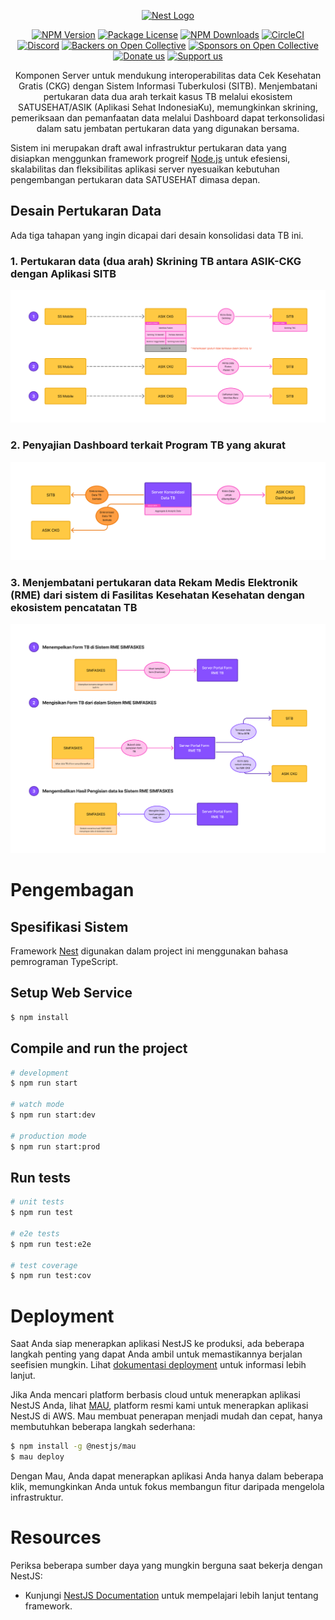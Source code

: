 <p align="center">
  <a href="http://nestjs.com/" target="blank"><img src="https://nestjs.com/img/logo-small.svg" width="120" alt="Nest Logo" /></a>
</p>

[circleci-image]: https://img.shields.io/circleci/build/github/nestjs/nest/master?token=abc123def456
[circleci-url]: https://circleci.com/gh/nestjs/nest


<p align="center">
<a href="https://www.npmjs.com/~nestjscore" target="_blank"><img src="https://img.shields.io/npm/v/@nestjs/core.svg" alt="NPM Version" /></a>
<a href="https://www.npmjs.com/~nestjscore" target="_blank"><img src="https://img.shields.io/npm/l/@nestjs/core.svg" alt="Package License" /></a>
<a href="https://www.npmjs.com/~nestjscore" target="_blank"><img src="https://img.shields.io/npm/dm/@nestjs/common.svg" alt="NPM Downloads" /></a>
<a href="https://circleci.com/gh/nestjs/nest" target="_blank"><img src="https://img.shields.io/circleci/build/github/nestjs/nest/master" alt="CircleCI" /></a>
<a href="https://discord.gg/G7Qnnhy" target="_blank"><img src="https://img.shields.io/badge/discord-online-brightgreen.svg" alt="Discord"/></a>
<a href="https://opencollective.com/nest#backer" target="_blank"><img src="https://opencollective.com/nest/backers/badge.svg" alt="Backers on Open Collective" /></a>
<a href="https://opencollective.com/nest#sponsor" target="_blank"><img src="https://opencollective.com/nest/sponsors/badge.svg" alt="Sponsors on Open Collective" /></a>
  <a href="https://paypal.me/kamilmysliwiec" target="_blank"><img src="https://img.shields.io/badge/Donate-PayPal-ff3f59.svg" alt="Donate us"/></a>
    <a href="https://opencollective.com/nest#sponsor"  target="_blank"><img src="https://img.shields.io/badge/Support%20us-Open%20Collective-41B883.svg" alt="Support us"></a>
</p>
  <!--[![Backers on Open Collective](https://opencollective.com/nest/backers/badge.svg)](https://opencollective.com/nest#backer)
  [![Sponsors on Open Collective](https://opencollective.com/nest/sponsors/badge.svg)](https://opencollective.com/nest#sponsor)-->

  <p align="center">Komponen Server untuk mendukung interoperabilitas data Cek Kesehatan Gratis (CKG) dengan Sistem Informasi Tuberkulosi (SITB). Menjembatani pertukaran data dua arah terkait kasus TB melalui ekosistem SATUSEHAT/ASIK (Aplikasi Sehat IndonesiaKu), memungkinkan skrining, pemeriksaan dan pemanfaatan data melalui Dashboard dapat terkonsolidasi dalam satu jembatan pertukaran data yang digunakan bersama.
  
  Sistem ini merupakan draft awal infrastruktur pertukaran data yang disiapkan menggunkan framework progreif <a href="http://nodejs.org" target="_blank">Node.js</a> untuk efesiensi, skalabilitas dan fleksibilitas aplikasi server nyesuaikan kebutuhan pengembangan pertukaran data SATUSEHAT dimasa depan.</p>

## Desain Pertukaran Data
Ada tiga tahapan yang ingin dicapai dari desain konsolidasi data TB ini.
### 1. Pertukaran data (dua arah) Skrining TB antara ASIK-CKG dengan Aplikasi SITB
![Integrasi1](./documentation/assets/images/ckg-tb-1.png)
### 2. Penyajian Dashboard terkait Program TB yang akurat
![Integrasi2](./documentation/assets/images/ckg-tb-2.png)
### 3. Menjembatani pertukaran data Rekam Medis Elektronik (RME) dari sistem di Fasilitas  Kesehatan Kesehatan dengan ekosistem pencatatan TB
![Integrasi3](./documentation/assets/images/ckg-tb-3.png)
  <p></p>

# Pengembagan
## Spesifikasi Sistem
Framework [Nest](https://github.com/nestjs/nest) digunakan dalam project ini menggunakan bahasa pemrograman TypeScript.

## Setup Web Service

```bash
$ npm install
```

## Compile and run the project

```bash
# development
$ npm run start

# watch mode
$ npm run start:dev

# production mode
$ npm run start:prod
```

## Run tests

```bash
# unit tests
$ npm run test

# e2e tests
$ npm run test:e2e

# test coverage
$ npm run test:cov
```

# Deployment
Saat Anda siap menerapkan aplikasi NestJS ke produksi, ada beberapa langkah penting yang dapat Anda ambil untuk memastikannya berjalan seefisien mungkin. Lihat [dokumentasi deployment](https://docs.nestjs.com/deployment) untuk informasi lebih lanjut.

Jika Anda mencari platform berbasis cloud untuk menerapkan aplikasi NestJS Anda, lihat [MAU](https://mau.nestjs.com), platform resmi kami untuk menerapkan aplikasi NestJS di AWS. Mau membuat penerapan menjadi mudah dan cepat, hanya membutuhkan beberapa langkah sederhana:

```bash
$ npm install -g @nestjs/mau
$ mau deploy
```

Dengan Mau, Anda dapat menerapkan aplikasi Anda hanya dalam beberapa klik, memungkinkan Anda untuk fokus membangun fitur daripada mengelola infrastruktur.

# Resources

Periksa beberapa sumber daya yang mungkin berguna saat bekerja dengan NestJS:

- Kunjungi [NestJS Documentation](https://docs.nestjs.com) untuk mempelajari lebih lanjut tentang framework.
